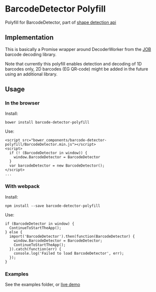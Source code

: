 # BarcodeDetector Polyfill
Polyfill for BarcodeDetector, part of [shape detection api](https://wicg.github.io/shape-detection-api/)

## Implementation
This is basically a Promise wrapper around DecoderWorker from the [JOB](https://github.com/EddieLa/JOB) barcode decoding library.

Note that currently this polyfill enables detection and decoding of 1D barcodes only, 2D barcodes (EG QR-code) might be added in the future using an additional library.

## Usage
### In the browser
Install:
```
bower install barcode-detector-polyfill
```

Use:
```
<script src="bower_components/barcode-detector-polyfill/BarcodeDetector.min.js"></script>
<script>
  if (! (BarcodeDetector in window)) {
    window.BarcodeDetector = BarcodeDetector
  }
  var barcodeDetector = new BarcodeDetector();
</script>
...
```

### With webpack
Install:
```
npm install --save barcode-detector-polyfill
```

Use:
```
if (BarcodeDetector in window) {
  ContinueToStartTheApp();
} else {
  import('BarcodeDetector').then(function(BarcodeDetector) {
    window.BarcodeDetector = BarcodeDetector;
    ContinueToStartTheApp();
  }).catch(function(err) {
    console.log('Failed to load BarcodeDetector', err);
  });
}
```

### Examples
See the examples folder, or [live demo](https://giladaya.github.io/barcode-detector-polyfill/)
